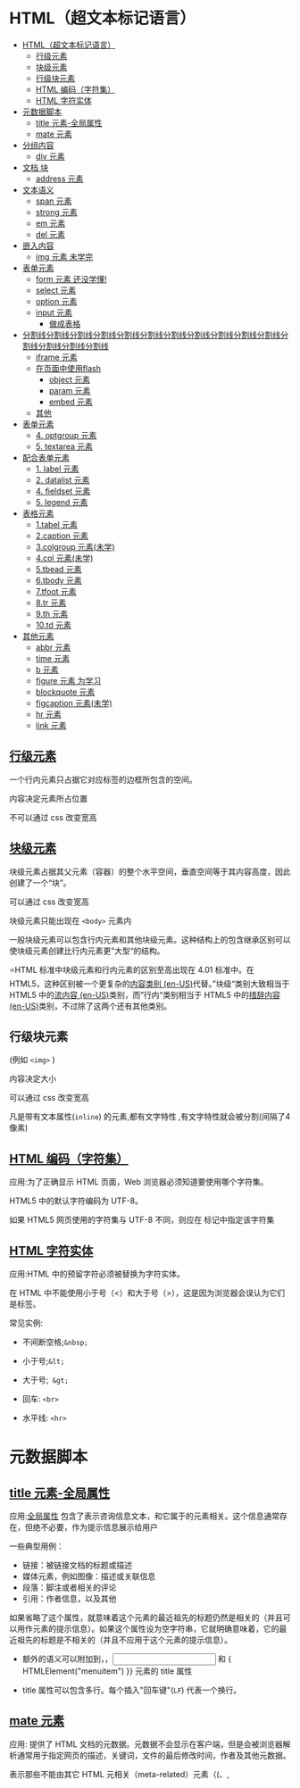 # HTML（超文本标记语言）
- [HTML（超文本标记语言）](#html超文本标记语言)
  - [行级元素](#行级元素)
  - [块级元素](#块级元素)
  - [行级块元素](#行级块元素)
  - [HTML 编码（字符集）](#html-编码字符集)
  - [HTML 字符实体](#html-字符实体)
- [元数据脚本](#元数据脚本)
  - [title 元素-全局属性](#title-元素-全局属性)
  - [mate 元素](#mate-元素)
- [分组内容](#分组内容)
  - [div 元素](#div-元素)
- [文档 块](#文档-块)
  - [address 元素](#address-元素)
- [文本语义](#文本语义)
  - [span 元素](#span-元素)
  - [strong 元素](#strong-元素)
  - [em 元素](#em-元素)
  - [del 元素](#del-元素)
- [嵌入内容](#嵌入内容)
  - [img 元素 未学完](#img-元素-未学完)
- [表单元素](#表单元素)
  - [form 元素 还没学懂!](#form-元素-还没学懂)
  - [select 元素](#select-元素)
  - [option 元素](#option-元素)
  - [input 元素](#input-元素)
      - [做成表格](#做成表格)
- [分割线分割线分割线分割线分割线分割线分割线分割线分割线分割线分割线分割线分割线分割线分割线](#分割线分割线分割线分割线分割线分割线分割线分割线分割线分割线分割线分割线分割线分割线分割线)
  - [iframe 元素](#iframe-元素)
  - [在页面中使用flash](#在页面中使用flash)
    - [object 元素](#object-元素)
    - [param 元素](#param-元素)
    - [embed 元素](#embed-元素)
  - [其他](#其他)
- [表单元素](#表单元素-1)
  - [4. optgroup 元素](#4-optgroup-元素)
  - [5. textarea 元素](#5-textarea-元素)
- [配合表单元素](#配合表单元素)
  - [1. label 元素](#1-label-元素)
  - [2. datalist 元素](#2-datalist-元素)
  - [4. fieldset 元素](#4-fieldset-元素)
  - [5. legend 元素](#5-legend-元素)
- [表格元素](#表格元素)
  - [1.tabel 元素](#1tabel-元素)
  - [2.caption 元素](#2caption-元素)
  - [3.colgroup 元素(未学)](#3colgroup-元素未学)
  - [4.col 元素(未学)](#4col-元素未学)
  - [5.tbead 元素](#5tbead-元素)
  - [6.tbody 元素](#6tbody-元素)
  - [7.tfoot 元素](#7tfoot-元素)
  - [8.tr 元素](#8tr-元素)
  - [9.th 元素](#9th-元素)
  - [10.td 元素](#10td-元素)
- [其他元素](#其他元素)
  - [abbr 元素](#abbr-元素)
  - [time 元素](#time-元素)
  - [b 元素](#b-元素)
  - [figure 元素 为学习](#figure-元素-为学习)
  - [blockquote 元素](#blockquote-元素)
  - [figcaption 元素(未学)](#figcaption-元素未学)
  - [hr 元素](#hr-元素)
  - [link 元素](#link-元素)

## [行级元素](https://developer.mozilla.org/zh-CN/docs/Web/HTML/Inline_elements)

一个行内元素只占据它对应标签的边框所包含的空间。

内容决定元素所占位置

不可以通过 css 改变宽高

## [块级元素](https://developer.mozilla.org/zh-CN/docs/Web/HTML/Block-level_elements)

块级元素占据其父元素（容器）的整个水平空间，垂直空间等于其内容高度，因此创建了一个“块”。

可以通过 css 改变宽高

块级元素只能出现在 `<body>` 元素内

一般块级元素可以包含行内元素和其他块级元素。这种结构上的包含继承区别可以使块级元素创建比行内元素更”大型“的结构。

⭐HTML 标准中块级元素和行内元素的区别至高出现在 4.01 标准中。在 HTML5，这种区别被一个更复杂的[内容类别 (en-US)](https://developer.mozilla.org/en-US/docs/Web/Guide/HTML/Content_categories)代替。”块级“类别大致相当于 HTML5 中的[流内容 (en-US)](https://developer.mozilla.org/en-US/docs/Web/Guide/HTML/Content_categories#flow_content)类别，而”行内“类别相当于 HTML5 中的[措辞内容 (en-US)](https://developer.mozilla.org/en-US/docs/Web/Guide/HTML/Content_categories#phrasing_content)类别，不过除了这两个还有其他类别。

## 行级块元素

(例如 `<img>` )

内容决定大小

可以通过 css 改变宽高

凡是带有文本属性(`inline`)  的元素,都有文字特性 ,有文字特性就会被分割(间隔了4像素)

## [HTML 编码（字符集）](https://www.w3school.com.cn/html/html_charset.asp)

应用:为了正确显示 HTML 页面，Web 浏览器必须知道要使用哪个字符集。

HTML5 中的默认字符编码为 UTF-8。

如果 HTML5 网页使用的字符集与 UTF-8 不同，则应在 <meta> 标记中指定该字符集

## [HTML 字符实体](https://www.w3school.com.cn/html/html_entities.asp)

应用:HTML 中的预留字符必须被替换为字符实体。

在 HTML 中不能使用小于号（<）和大于号（>），这是因为浏览器会误认为它们是标签。

常见实例:

- 不间断空格;`&nbsp;`
- 小于号;`&lt;`
- 大于号;` &gt;`
- 回车: `<br>`

- 水平线: `<hr>`

# 元数据脚本

## [title 元素-全局属性](https://developer.mozilla.org/zh-CN/docs/Web/HTML/Global_attributes/title)

应用:[全局属性](https://developer.mozilla.org/zh-CN/docs/Web/HTML/Global_attributes) 包含了表示咨询信息文本，和它属于的元素相关。这个信息通常存在，但绝不必要，作为提示信息展示给用户

一些典型用例：

- 链接：被链接文档的标题或描述
- 媒体元素，例如图像：描述或关联信息
- 段落：脚注或者相关的评论
- 引用：作者信息，以及其他

如果省略了这个属性，就意味着这个元素的最近祖先的标题仍然是相关的（并且可以用作元素的提示信息）。如果这个属性设为空字符串，它就明确意味着，它的最近祖先的标题是不相关的（并且不应用于这个元素的提示信息）。

- 额外的语义可以附加到<link>，<abbr>，<input> 和 { HTMLElement("menuitem") }} 元素的 title 属性

- title 属性可以包含多行。每个插入"回车键"(`LF`) 代表一个换行。

## [mate 元素](https://developer.mozilla.org/zh-CN/docs/Web/HTML/Element/meta)

应用: 提供了 HTML 文档的元数据。元数据不会显示在客户端，但是会被浏览器解析通常用于指定网页的描述，关键词，文件的最后修改时间，作者及其他元数据。

表示那些不能由其它 HTML 元相关（meta-related）元素（(<base>、<link>, <script>、<style> 或 <title>）之一表示的任何元数据信息

- charset 属性:声明了文档的字符编码。

- content 属性:包含 `http-equiv` 或 `name` 属性的值，具体取决于所使用的值。 

- http-equiv 属性属性定义了一个编译指示指令。这个属性叫做 `http-equiv(alent)` 是因为所有允许的值都是特定 HTTP 头部的名称

- name 属性:常见声明application-name(应用程序名称)、author(文档作者的名字)、description(一段简短而精确的、对页面内容的描述)、generator(生成此页面的软件的标识符)、keywords(与页面内容相关的关键词，使用逗号分隔)、referrer(控制由当前文档发出的请求的 `HTTP` `Referer` 请求头)。

> `name` 和 `content` 属性可以一起使用，以名 - 值对的方式给文档提供元数据，其中 name 作为元数据的名	称，content 作为元数据的值。

# 分组内容

## [div 元素](https://developer.mozilla.org/zh-CN/docs/Web/HTML/Element/div)

应用:是一个通用型的流内容容器，在不使用CSS的情况下，其对内容或布局没有任何影响。

**⚠警告:<div> 元素应当仅在没有任何其它语义元素（比如 <article> 或 <nav>）可用时使用。**

# 文档 块

## [address 元素](https://developer.mozilla.org/zh-CN/docs/Web/HTML/Element/address)

应用:提供了某个人或某个组织（等等）的联系信息。

**使用说明:**

- 当表示一个和联系信息无关的任意的地址时，请改用 <p> 元素而不是 <address> 元素。

- 这个元素不能包含除联系信息之外的任何信息，比如出版日期（这应当被包含在 <time> 元素之中）。
  通常，<address> 元素可以放在 <footer> 元素之中（如果存在的话）

-  <address> 可以使用在多种语境中，例如在文章开头提供商务的联系方式，或者放在<article>元素内，指明该文章的作者。

# 文本语义

## [span 元素](https://developer.mozilla.org/zh-CN/docs/Web/HTML/Element/span)

应用:短语内容的通用行内容器，并没有任何特殊语义。

<span> 与 <div> 元素很相似，但 <div> 是一个 块元素 而 <span> 则是行内元素.

**⚠警告:应该在没有其他合适的语义元素时才使用它。**

## [strong 元素](https://developer.mozilla.org/zh-CN/docs/Web/HTML/Element/strong)

应用:表示文本十分重要，一般用粗体显示。

> ### Bold vs. Strong
>
> 新的开发者经常感到疑惑，为什么在一个渲染的网站上会有这么多方式来表达同样的东西。Bold 和 Strong 可能就是这其中的一种。为什么使用<strong></strong>而不是<b></b>? 使用 strong 的话你不得不打更多的字母，却产生出和 b 同样的效果，对吧？
>
> 也许并不是；strong 是一个逻辑状态，而 bold 是一个物理状态。逻辑状态分离内容和表现形式，使用逻辑状态允许你用各种不同的方式来表达。比如你想把文字渲染成红色，使用其它大小的字体、带有下划线或其他样式，而不是加粗的样式。必须要理解使用 strong 呈现出的表现形式不同于单纯的加粗。因为 bold 是一个物理状态，他没有区分表现形式和内容。如果让 bold 做了加粗文本外的其它任何事情，都将会令人困惑而且也不符合逻辑。
>
> 同样应该注意<b></b> 还有其他用途，比如想单纯地吸引注意而不增加其重要性。
>
> ### Emphasis vs. Strong
>
> 在 HTML4 时，Strong 简单地表示一个更强的强调 (emphasis)，而在 HTML5 中，这个元素被描述为表征“内容强烈的重要性 (strong importance for its contents) ”。这是一个重要的区别。Em 标签 (Emphasis) 用于改变一个句子的意思 (比如"我<em>*喜欢</em>*胡萝卜" 和"我喜欢<em>*胡萝卜</em>*"，分别强调喜欢和胡萝卜), Strong 用来对一个句子的部分增加重要性 (比如 "**警告！** 这**非常危险**。") Strong 和 Emphasis 都可以分别通过嵌套来增加相对重要性或强调重点。

## [em 元素](https://developer.mozilla.org/zh-CN/docs/Web/HTML/Element/em)

应用:**着重元素**,标记出需要用户着重阅读的内容， `<em>` 元素是可以嵌套的，嵌套层次越深，则其包含的内容被认定为越需要着重阅读。

> 通常地，该元素会被浏览器展示为斜体文本，但是，它不应该仅仅用于应用斜体样式；为此目的，请使用 CSS 样式。使用 <cite> 元素标记作品的标题（书籍，戏剧，歌曲等）；它通常也采用斜体样式，但具有不同的含义。使用 <strong> 元素标记比周围文本更重要的文本。

> ## <i> vs. Emphasis
>
> 新的开发人员看到多个元素产生相似的效果，经常被混淆。`<em>` 和 `<i>` 就是一对常见的例子，因为它们都对文字斜体化。它们的区别是什么？应该使用哪一个？
>
> 在默认情况下，它们的视觉效果是一样的。但语义是不同的。 `<em>` 标签表示其内容的着重强调，而 `<i>` 标签表示从正常散文中区分出的文本，例如外来词，虚构人物的思想，或者当文本指的是一个词语的定义，而不是其语义含义。（作品的标题，例如书籍或电影的名字，应该使用 `<cite>`。）
>
> 这意味着，正确使用哪一个取决于具体的场景。两者都不是纯粹为了装饰的目的，那是 CSS 样式所做的。
>
> 一个 `<em>` 的例子可能是："Just *do* it already!"，或："We *had* to do something about it"。人或软件在阅读文本时，会对斜体字的发音使用重读强调。
>
> 一个 `<i>` 的例子可能是："The *Queen Mary* sailed last night"。在这里，没有对 "Queen Mary" 这个词添加强调或重要性。它只是表明，谈论的对象不是一个名叫玛丽的女王，而是一艘名字叫玛丽的船。另一个 `<i>` 的例子可能是："The word *the* is an article"。

## [del 元素](https://developer.mozilla.org/zh-CN/docs/Web/HTML/Element/del)

应用:表示一些被从文档中删除的文字内容。比如可以在需要显示修改记录或者源代码差异的情况使用这个标签。<ins>标签的作用恰恰于此相反：表示文档中添加的内容。

这个标签通常（但不一定要）在文字上显示删除线。

**两个属性都没学懂???**

cite 属性:提供一个 URI，其中的资源解释作出修改的原因（比如：根据某次会议讨论）。

datetime 属性:说明修改的时间和日期，这里的时间和日期格式要符合规范。如果设置的值不符合该规范，那么它将没有任何意义。

# 嵌入内容


## [img 元素 未学完](https://developer.mozilla.org/zh-CN/docs/Web/HTML/Element/img)

应用:将一份图像嵌入文档。 

src 属性:是**必须的**，它包含了你想嵌入的图片的文件路径。

1. 网上的url
2. 本地的绝对路径(同一个文件夹下)
3. 本地的相对路径(不同文件夹)

alt 属性:包含一条对图像的文本描述，这不是强制性的，但对无障碍而言，它**难以置信地有用**——屏幕阅读器会将这些描述读给需要使用阅读器的使用者听，让他们知道图像的含义。如果由于某种原因无法加载图像，普通浏览器也会在页面上显示`alt` 属性中的备用文本：例如，网络错误、内容被屏蔽或链接过期时。当图像上没有 `alt` 属性时，一些屏幕阅读器可能会读出图像的文件名。如果文件名不能代表图像的内容，甚至是一团乱码，这可只能造成令人迷惑的体验。

> 如果把这个属性设置为空字符串（alt=""），则表明该图像不是内容的关键部分（这是一种装饰或者一个追踪像素点），非可视化浏览器在渲染的时候可能会忽略它。而且，如果图片加载失败，可视化浏览器会隐藏表示图片损坏的图标。将图像复制并粘贴为文本，或是将图像的链接保存为浏览器书签时，也会用到此属性。

src 属性:图像的 URL，这个属性对 <img> 元素来说是必需的。在支持 srcset 的浏览器中，src 被当做拥有一个像素密度的描述符 1x 的候选图像处理，除非一个图像拥有这个像素密度描述符已经被在 srcset 或者 srcset 包含 w 描述符中定义了。

*srcset 属性:以逗号分隔的一个或多个字符串列表表明一系列用户代理使用的可能的图像。每一个字符串由以下组成：*

1.  指向图像的 URL。

2. 可选地，再加一个空格之后，附加以下的其一：

- 一个宽度描述符，这是一个正整数，后面紧跟 'w' 符号。该整数宽度除以 sizes 属性给出的资源（source）大小来计算得到有效的像素密度，即换算成和 x 描述符等价的值。
- 一个像素密度描述符，这是一个正浮点数，后面紧跟 'x' 符号。如果没有指定源描述符，那它会被指定为默认的 1x。在相同的 srcset 属性中混合使用宽度描述符和像素密度描述符时，会导致该值无效。重复的描述符（比如，两个源在相同的 srcset 两个源都是 2x）也是无效的。用户代理根据自己的判断选择任何可用的来源。这为他们提供了很大的余地，可以根据用户偏好或带宽条件等因素来调整他们的选择

title 属性:

- title 属性不是 alt 属性可接受的替代品。并且，避免将 alt 属性的值直接复制到同一幅图片的title 属性上。这样可能会让一些屏幕阅读器把同一段描述读两遍，造成一定程度上的困扰。

- title 属性也不该被用作一幅图片在 alt 之外的补充说明信息。如果一幅图片需要小标题，使用 figure 或 figcaption 元素。

- title 元素的值一般作为提示条 (tooltip) 呈现给用户，在光标于图片上停下后显示出来。尽管这确实能给用户提供更多的信息，您不该假定用户真的能看到：用户可能只有键盘或触摸屏。如果要把特别重要的信息提供给用户，选择上面提供的一种方法将其内联显示，而不是使用 title 。

***使用 CSS 为 <img> 附加样式***
*<img> 是一个可替换元素。它的 display 属性的默认值是 inline，但是它的默认分辨率是由被嵌入的图片的原始宽高来确定的，使得它就像 inline-block 一样。你可以为 <img> 设置 border/border-radius、padding/margin、width、height 等等的 CSS 属性。*

*<img> 没有基线（baseline），这意味着，当在一个行内格式的上下文（an inline formatting context）中使用 vertical-align: baseline 时，图像的底部将会与容器的文字基线对齐。*

*可以使用object-position属性在元素的方框内定位图像，使用object-fit属性调整方框内图像的大小(例如，即使需要剪切，图像是应该适合方框还是填充方框)。*

*根据图像文件的类型，图像可能会有一个原始分辨率（intrinsic dimension）或者叫原始宽高。对于一些类型的图像，原始分辨率并不是必要的。比如说，SVG 图像，如果它们的根 <svg> 元素没有 width 或 height 属性，SVG 图像就可以没有原始分辨率。*

*备注： 原始分辨率/原始宽高是图像的固有属性，基本上就是图像本身的分辨率/宽高。只与图像本身有关，与 <img> 元素的属性、显示分辨率等等无关。点阵图像通常有且只有一个随图片宽高变化的原始分辨率，而矢量图像可以没有。不过，编辑矢量图像时，通常可以手动/编辑器自动为其设置原始分辨率。*

# 表单元素

##  [form 元素 还没学懂!](https://developer.mozilla.org/zh-CN/docs/Web/HTML/Element/form)

应用:通常，会将整个表单元素，放置form元素的内部，作用是当提交表单时，会将form元素内部的表单内容以合适的方式提交到服务器。

form元素对开发静态页面没有什么意义。

    <form action="" method=></form>

action 属性:处理表单提交的 URL。

method 属性:提交表单的方式。

- post ：指的是 HTTP POST 方法；表单数据会包含在表单体内然后发送给服务器。

- get ：指的是 HTTP GET 方法；表单数据会附加在 action 属性的 URL 中，并以 '?' 作为分隔符，没有副作用 时使用这个方法。

- dialog ：如果表单在 `<dialog>` 元素中，提交时关闭对话框。此值可以被 `<button>`、`<input type="submit">` 或 `<input type="image">` 元素中的 formmethod 属性覆盖。

```
<form action="https://www.baidu.com/" method="GET">
        <p>
            账号：
            <input type="text" name="loginid">
        </p>
        <p>
            密码：
            <input type="password" name="loginpwd">
        </p>
        <p>
            城市：
            <select name="city">
                <option value="1">成都</option>
                <option value="2">重庆</option>
                <option value="3">北京</option>
                <option value="4">哈尔滨</option>
            </select>
        </p>
        <p>
            <button type="submit">提交</button>
        </p>
</form>

```

发送数据需要:

1. 数据的名 
2. 数据的值;如图: `name` 属性内是数据的名称,等号"="后面的是属性是数据的值
3. 问好"?"后面的就时提交的数据
4. MD5加密

![image-20221101154230410](E:\文档\Web学习\笔记\HTML笔记\imgs\image-20221101154230410.png)

## [select 元素](https://developer.mozilla.org/zh-CN/docs/Web/HTML/Element/select)

应用:下拉列表先择框,表示一个提供选项菜单的控件。
通常与 `<label>` 元素关联在一起。

每个菜单选项由 `<select>` 中的一个 `<option>`元素定义。

multiple 属性:这个布尔值属性表示列表中的选项是否支持**多选**。

size 属性:控制一次展示的个数,控件中同时可见的行数.

disabled 属性:这个布尔值的属性表示用户**不能**与该表单控件交互。

## [option 元素](https://developer.mozilla.org/zh-CN/docs/Web/HTML/Element/option)

应用:用于定义在 `<select>` , `<optgroup>` 或 `<datalist>` 元素中包含的项。`<option>` 可以在弹出窗口和 HTML 文档中的其他项目列表中表示菜单项。

**`<option>` 的内容默认是数据的 `value`**

可以将 `<option>` 元素放在 `<optgroup>` 元素中以为下拉菜单创建不同的选项分组
selected 属性(**默认选中**):这个布尔属性存在时表明这个选项是否一开始就被选中。

## [input 元素](https://developer.mozilla.org/zh-CN/docs/Web/HTML/Element/Input)

应用：用于为基于 Web 的表单创建交互式控件，以便接受来自用户的数据; 可以使用各种类型的输入数据和控件小部件，具体取决于设备和用户代理。

type 属性：表示输入框的类型。

#### 做成表格 

```
type：text ，普通文本输入框
  
type：password ，密码框
  
type: date ，输入日期的控件（年、月、日，不包括时间）。（存在兼容性问题）

type: radio ，单选框(需设置name属性,允许在多个拥有相同 name 值的选项中选中其中一个。)
  
type: checkbox ，多选框(需设置name属性)
  
type: search ，搜索框（存在兼容性问题,在支持的浏览器中可能有一个删除按钮，用于清除整个区域。拥有动态键盘的设备上的回车图标会变成搜索图标。）
  
type: range ，滑动框（存在兼容性问题，用于输入不需要精确的数字。控件是一个范围组件，默认值为正中间的值。同时使用 min 和 max 来规定值的范围。）

type: color ，颜色选择框

type: number ，数字输入框（可设置min & max控制最小值和最大值,step属性控制步进值）
  
type: file ，文件上传框
```

value 属性：表示输入框的值。（内容）

placeholder 属性：显示提示的文本，文本框没有内容时显示。

maxlength 属性：如果 `type` 的值是 `text` 、`email` 、 `search` 、 `password` 、 `tel` 或 `url` ，那么这个属性指明了用户最多可以输入的字符个数（按照 `Unicode` 编码方式计数）；对于其他类型的输入框，该属性被忽略。

checked 属性:当 type 属性的值为 radio 或者 checkbox，则该布尔属性的存在与否表明了该控件是否是**默认选择状态**。 

list 属性: `list` 属性的值是位于同一文档中的 `<datalist>` 元素的id。 

**input 元素可以制作按钮**

当type值为：reset(重置)、submit(提交)、button(没有默认行为的按钮)时，input表示按钮。

`onfocus=""` ;获得焦点

`onblur=""` ;失去焦点

# 分割线分割线分割线分割线分割线分割线分割线分割线分割线分割线分割线分割线分割线分割线分割线



## [iframe 元素](https://developer.mozilla.org/zh-CN/docs/Web/HTML/Element/iframe)

应用:在网页中嵌入另一个页面

可替换元素

        <iframe src="" frameborder="0"></iframe>

src 属性：网页的地址

name 属性：与`<a>`元素的`target`属性相关联.

## 在页面中使用flash
```
<iframe src="//player.bilibili.com/player.html?aid=57100756&bvid=BV1yx411d7Rc&cid=103978377&page=1" scrolling="no" border="0" frameborder="no" framespacing="0" allowfullscreen="true"> </iframe>
```
### [object 元素](https://developer.mozilla.org/zh-CN/docs/Web/HTML/Element/object)

应用:引入一个外部资源

可替换元素

       <object data="" type=""></object>


data 属性: 数据,地址

type 属性: 类型 (使用MIME[^1])

[^1] MIME(Multipurpose Internet Mail Extensions)
多用途互联网邮件类型：比如，资源是一个jpg图片，MIME：image/jpeg

```

 <object data="./example.swf" type="application/x-shockwave-flash">
        <param name="quality" value="high">
        <embed quality="high" src="./example.swf" type="application/x-shockwave-flash">
</object>

```

### [param 元素](https://developer.mozilla.org/zh-CN/docs/Web/HTML/Element/param)

应用:为 `<object>` 元素定义参数

         <param name="" value="">

### [embed 元素](https://developer.mozilla.org/zh-CN/docs/Web/HTML/Element/embed)

应用:将外部内容嵌入文档中的指定位置

可替换元素

    <embed src="" type="">

src 属性:资源位置

type 属性:类型

属性直接写在内部.如


    <embed  quality="high" src="" type="">

**注意**为了保证网页兼容性,一般嵌套书写

```

<object data="" type="">
    <embed src="" type="">
</object>

```

## 其他

可替换元素

1. 通常行盒
2. 通常显示的内容取决于元素的属性
3. CSS不能完全控制其中的样式
4. 具有行快盒的特点





# 表单元素

应用：主要用于收集用户数据



## 4. [optgroup 元素](https://developer.mozilla.org/zh-CN/docs/Web/HTML/Element/optgroup)

应用:为 `<select>` 元素中的选项创建分组。

    <optgroup label="">

label 属性:选项组的名字，浏览器用以在用户界面中标记选项。使用这个元素时必须加上这个属性。

## 5. [textarea 元素](https://developer.mozilla.org/zh-CN/docs/Web/HTML/Element/textarea)

应用:多行文本框。表示一个多行纯文本编辑控件。

    <textarea name="" id="" cols="30" rows="10"></textarea>

cols 属性:文本域的可视宽度。横向上有多少个文字。

rows 属性:元素的输入文本的行数（显示的高度）。

# 配合表单元素

## 1. [label 元素](https://developer.mozilla.org/zh-CN/docs/Web/HTML/Element/label)

应用:普通元素，通常配合单选和多选框使用

- 显示关联

可以通过for属性，让label元素关联某一个表单元素，for属性书写表单元素id的值
```

<input type="radio" id="radMale" name="gender">
    <label for="radMale">男</label>

<input type="radio" id="radFemale" name="gender">
    <label for="radFemale">女</label>


```
- 隐式关联

```
<label>
    <input name="gender" type="radio">
    男
</label>
<label>
    <input name="gender" type="radio">
    女
</label>
```

## 2. [datalist 元素](https://developer.mozilla.org/zh-CN/docs/Web/HTML/Element/datalist)

应用:表示其它表单控件可选值。

该元素本身不会显示到页面，通常用于和普通文本框配合。

id 属性:属性值应与 `list` 对应。

```

<label>
    Choose a browser from this list:
        <input list="browsers" name="myBrowser" />
</label>

<datalist id="browsers">
  <option value="Chrome">谷歌浏览器</option>
  <option value="Firefox">火狐浏览器</option>
  <option value="Internet Explorer">IE浏览器</option>
  <option value="Opera">欧鹏浏览器</option>
  <option value="Safari">苹果浏览器</option>
</datalist>

```

## 4. [fieldset 元素](https://developer.mozilla.org/zh-CN/docs/Web/HTML/Element/fieldset)

应用:对表单中的控制元素进行分组。

通常配合`<legend>`使用, `<legend>` 作为分组名称。

```

<h1>修改用户信息</h1>
        <fieldset>
            <legend>账号信息</legend>
            <p>
                用户账号：
                <input type="text" value="aaaaa" readonly>
            </p>
            <p>
                用户密码：
                <input type="password">
            </p>
        </fieldset>

```

## 5. [legend 元素](https://developer.mozilla.org/zh-CN/docs/Web/HTML/Element/legend)

应用: 元素用于表示其父元素 `<fieldset>` 的内容标题。


# 表格元素

在CSS技术出现之前，网页通常使用表格布局。

##  1.[tabel 元素](https://developer.mozilla.org/zh-CN/docs/Web/HTML/Element/table)

![术语1](../../../Web%E5%AD%A6%E4%B9%A0/%E8%A2%81%E8%80%81%E5%B8%88html%2Bcss%E6%BA%90%E7%A0%81/4.%20HTML%E8%BF%9B%E9%98%B6/6.%20%E8%A1%A8%E6%A0%BC%E5%85%83%E7%B4%A0/%E8%AF%B4%E6%98%8E/%E6%9C%AF%E8%AF%AD1.png)

应用:表示一个表格。

允许的内容:
按照这个顺序：

- 一个可选的 `<caption>` (表格标题)元素
- 零个或多个的 `<colgroup>` (表格列组)元素
- 一个可选的 `<thead>` (表头)元素

- 下列任意一个：
    - 零个或多个 `<tbody>`(表格主体)
    - 零个或多个 `<tr>`(表格中的一行)
    - 一个可选的 `<tfoot>` (表尾)元素

CSS 属性：

对齐方式：在实现表格内容对齐时不推荐使用 `align` 。应设置 `margin-left` 、`margin-right` 为 `auto` ( 或者 `margin` 设置为 `0 auto`) 来实现类似于 `align` 属性的效果。

border-collapse 属性:用来决定表格的边框是分开的还是合并的。在分隔模式下`默认值:separate`，相邻的单元格都拥有独立的边框。在合并模式下`collapse`，相邻单元格共享边框。

border-spacing 属性:指定相邻单元格边框之间的距离（只适用于边框分离模式）。
- 当指定一个 `<length>` 值时，它同时定义单元格之间的水平和垂直间距。
- 当指定两个 `<length>` 值时，第一个值定义单元格之间的水平间距(即相邻列中单元格之间的间距)，第二个值定义单元格之间的垂直间距(即相邻行中单元格之间的间距)。

```
/* <length> */
border-spacing: 2px;

/* horizontal <length> | vertical <length> */
border-spacing: 1cm 2em;

```

## 2.[caption 元素](https://developer.mozilla.org/zh-CN/docs/Web/HTML/Element/caption)

应用:一个表格的标题， 它常常作为 `<table>` 的第一个子元素出现。

caption-side 属性: 设置表格标题 `<caption>` 放置的位置。

```

/* Directional values */
caption-side: top;
caption-side: bottom;

```

## 3.[colgroup 元素(未学)](https://developer.mozilla.org/zh-CN/docs/Web/HTML/Element/colgroup)

应用:定义表中的一组列表。

`<colgroup>` 必须出现在任何可选的 `<caption>` 元素之后但在` <thead>` ， `<th>` ， `<tbody>` ， `<tfoot>` 和 `<tr>` 元素之前。


## 4.[col 元素(未学)](https://developer.mozilla.org/zh-CN/docs/Web/HTML/Element/col)

***由于不会在普通浏览器中产生任何视觉效果，很难判断浏览器是否支持 `scope` 属性。***

应用:定义表格中的列，并用于定义所有公共单元格上的公共语义。它通常位于 `<colgroup>` 元素内。

span 属性:该属性值为一个正整数，表示该 `<col>` 元素横跨的列数。默认值为 1。



## 5.[tbead 元素](https://developer.mozilla.org/zh-CN/docs/Web/HTML/Element/thead)

应用:表头。

允许内容:零或多个 `<tr>` 元素。

## 6.[tbody 元素](https://developer.mozilla.org/en-US/docs/Web/HTML/Element/tbody)

应用:表示表格的主体。

允许内容:零或多个 `<tr>` 元素。

需要在父元素 `<table>` 中，可以将 `<tbody>` 元素添加到 `<caption>` 、`<colgroup>` 和 `<thead>` 元素之后。

## 7.[tfoot 元素](https://developer.mozilla.org/zh-CN/docs/Web/HTML/Element/tfoot) 

应用:表尾。

`<tfoot>` 必须出现在一个或多个 `<caption>`，`<colgroup>` ， `<thead>` , `<tbody>` ，或 `<tr>` 元素之后。

## 8.[tr 元素](https://developer.mozilla.org/zh-CN/docs/Web/HTML/Element/tr)

![术语2](../../../Web%E5%AD%A6%E4%B9%A0/%E8%A2%81%E8%80%81%E5%B8%88html%2Bcss%E6%BA%90%E7%A0%81/4.%20HTML%E8%BF%9B%E9%98%B6/6.%20%E8%A1%A8%E6%A0%BC%E5%85%83%E7%B4%A0/%E8%AF%B4%E6%98%8E/%E6%9C%AF%E8%AF%AD2.png)

应用:定义表格中的行。 同一行可同时出现 `<td>` 和 `<th>` 元素。

允许的内容: 0 或多个 `<td>` 或 `<th>`元素,或者它们的混合。

## 9.[th 元素](https://developer.mozilla.org/zh-CN/docs/Web/HTML/Element/th)

 ![术语3](../../../Web%E5%AD%A6%E4%B9%A0/%E8%A2%81%E8%80%81%E5%B8%88html%2Bcss%E6%BA%90%E7%A0%81/4.%20HTML%E8%BF%9B%E9%98%B6/6.%20%E8%A1%A8%E6%A0%BC%E5%85%83%E7%B4%A0/%E8%AF%B4%E6%98%8E/%E6%9C%AF%E8%AF%AD3.png)

应用:定义表格内的表头(标题)单元格。

colspan 属性(跨越N列):这个属性包含一个正整数表示了每单元格中扩展**列**的数量。默认值为1 。超过 1000 的值被视作 1000。

rowspan 属性:这个属性包含一个正整数表示了每单元格中扩展**行**的数量。默认值为1. 如果该值被设置为 0, 这个单元格就被扩展为 ( `<thead>` ， `<tbody>` 或 `<tfoot>` ) 中表格部分的最后一个元素。

headers 属性:包含了一个空间分隔的字符串的列表，每个与其他 `<th>` 元素相关联的id 属性一一对应。

scope 属性:这个枚举属性定义了头(在 `<th>` 元素中定义)与之相关的单元格。它可能有以下值:

- row:标题与它所属**行**的所有单元格相关。

- col:标题与它所属**列**的所有单元格相关。

- rowgroup:标题属于一个行组，与它的所有单元格相关。根据 `<table>` 元素中dir属性的值，可以将这些单元格放置在头部的右侧或左侧。

- colgroup:标题属于colgroup，与它的所有单元格相关。

- auto:如果没有指定scope属性，或者其值不是row、col或rowgroup或colgroup，则浏览器将自动选择标题单元格应用的单元格集。





## 10.[td 元素](https://developer.mozilla.org/zh-CN/docs/Web/HTML/Element/td)

应用:定义了一个包含数据的表格单元格。


# 其他元素

## [abbr 元素](https://developer.mozilla.org/zh-CN/docs/Web/HTML/Element/abbr)

应用:用于代表缩写，并且可以通过可选的 title 属性提供完整的描述。

    <body>
        <abbr title="Cascading Style Sheets">CSS</abbr>用于为页面添加样式
    </body>

## [time 元素](https://developer.mozilla.org/zh-CN/docs/Web/HTML/Element/time)

应用:提供给浏览器或搜索引擎用的时间。

    <p>我在 <time datetime="2016-02-14">情人节</time> 有个约会</p>

datetime 属性:规定日期或时间。在该元素的内容中未指定日期或时间时，使用该属性。(该属性在所有浏览器中不会渲染任何特殊的效果。)

datetime 属性取值:
YYYY-MM-DDThh:mm:ssTZD	

日期或时间。下面解释了其中的成分：

YYYY - 年 (例如 2011)
MM - 月 (例如 01 表示 January)
DD - 天 (例如 08)
T - 必需的分隔符，若规定时间的话
hh - 时 (例如 22 表示 10.00pm)
mm - 分 (例如 55)
ss - 秒 (例如 03)
TZD - 时区标识符 (Z 表示祖鲁，也称为格林威治时间)

## [b 元素](https://developer.mozilla.org/zh-CN/docs/Web/HTML/Element/b)

应用:用于吸引读者的注意到该元素的内容上（如果没有另加特别强调）。这个元素过去被认为是粗体（Boldface）元素。

同等重要的文本做区分。

## [figure 元素 为学习](https://developer.mozilla.org/zh-CN/docs/Web/HTML/Element/figure)

应用：

## [blockquote 元素](https://developer.mozilla.org/zh-CN/docs/Web/HTML/Element/blockquote)

应用:表示大段引用的文本。

     <blockquote cite="https://www.huxley.net/bnw/four.html">
        <p>Words can be like X-rays, if you use them properly—they’ll go through anything. You read and you’re pierced.</p>
    </blockquote>

cite 属性:是一个标注引用的信息的来源文档或者相关信息的 URL。通常用来描述能够解释引文的上下文或者引用的信息。

## [figcaption 元素(未学)](https://developer.mozilla.org/zh-CN/docs/Web/HTML/Element/figcaption)

应用:

## [hr 元素](https://developer.mozilla.org/zh-CN/docs/Web/HTML/Element/hr)

应用:表示段落级元素之间的主题转换。在 HTML 的早期版本中，它是一个水平线。现在它仍能在可视化浏览器中表现为水平线，但目前被定义为语义上的，而不是表现层面上。

## [link 元素](https://developer.mozilla.org/zh-CN/docs/Web/HTML/Element/link)

应用:链接外部资源(CSS、图标)。

    <link rel="stylesheet" href="">

[rel 属性](https://developer.mozilla.org/zh-CN/docs/Web/HTML/Link_types):命名链接文档与当前文档的关系。

- stylesheet :定义要用作样式表的外部资源。如果没有设置 type，在进一步检查之前，浏览器应该假定它是 text/css 样式表。

- icon :通常用于设置网页的图标。

href 属性:指定被链接资源的URL。 URL 可以是绝对的，也可以是相对的。







